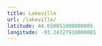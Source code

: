 ```yaml
---
title: Lakeville
url: /lakeville/
latitude: 44.650051000000005
longitude: -93.24327910000001
---
```

